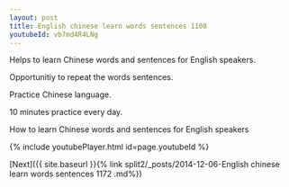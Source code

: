 ```yaml
---
layout: post
title: English chinese learn words sentences 1108 
youtubeId: vb7md4R4LNg
---
```

 
 
Helps to learn Chinese words and sentences for English speakers.

Opportunitiy to repeat the words sentences. 

Practice Chinese language. 
 
10 minutes practice every day. 
 
How to learn Chinese words and sentences for English speakers 
 
{% include youtubePlayer.html id=page.youtubeId %}
 
 
[Next]({{ site.baseurl }}{% link  split2/_posts/2014-12-06-English chinese learn words sentences 1172 .md%})
 

